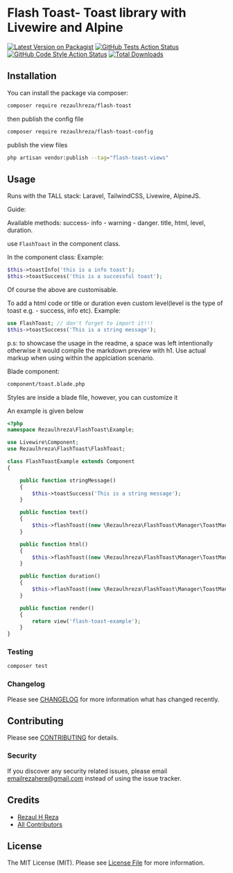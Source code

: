 # Flash Toast- Toast library with Livewire and Alpine
[![Latest Version on Packagist](https://img.shields.io/packagist/v/rezaulhreza/flash-toast.svg?style=flat-square)](https://packagist.org/packages/rezaulhreza/flash-toast)
[![GitHub Tests Action Status](https://img.shields.io/github/workflow/status/rezaulhreza/flash-toast/run-tests?label=tests)](https://github.com/rezaulhreza/flash-toast/actions?query=workflow%3Arun-tests+branch%3Amain)
[![GitHub Code Style Action Status](https://img.shields.io/github/workflow/status/rezaulhreza/flash-toast/Fix%20PHP%20code%20style%20issues?label=code%20style)](https://github.com/rezaulhreza/flash-toast/actions?query=workflow%3A"Fix+PHP+code+style+issues"+branch%3Amain)
[![Total Downloads](https://img.shields.io/packagist/dt/rezaulhreza/flash-toast.svg?style=flat-square)](https://packagist.org/packages/rezaulhreza/flash-toast)



## Installation

You can install the package via composer:

```bash
composer require rezaulhreza/flash-toast
```
then publish the config file 
```bash
composer require rezaulhreza/flash-toast-config
```
publish the view files
```bash
php artisan vendor:publish --tag="flash-toast-views"
```

## Usage
Runs with the TALL stack: Laravel, TailwindCSS, Livewire, AlpineJS.

Guide:

Available methods:
success- info - warning - danger.
title, html, level, duration.

use ```FlashToast``` in the component class.

In the component class:
Example:

```php
$this->toastInfo('this is a info toast');
$this->toastSuccess('this is a successful toast');
```

Of course the above are customisable.

To add a html code or title or duration even custom level(level is the type of toast e.g. - success, info etc).
Example:

 ```php
use FlashToast; // don't forget to import it!!!
 $this->toastSuccess('This is a string message');
 ```

p.s: to showcase the usage in the readme, a space was left intentionally otherwise it would compile the markdown preview with h1. Use actual markup when using within the applciation scenario.


Blade component:
```bash
component/toast.blade.php
```
Styles are inside a blade file, however, you can customize it


An example is given below
```php
<?php
namespace Rezaulhreza\FlashToast\Example;

use Livewire\Component;
use Rezaulhreza\FlashToast\FlashToast;

class FlashToastExample extends Component
{

    public function stringMessage()
    {
        $this->toastSuccess('This is a string message');
    }

    public function text()
    {
        $this->flashToast((new \Rezaulhreza\FlashToast\Manager\ToastManager)->text('Some text'));
    }

    public function html()
    {
        $this->flashToast((new \Rezaulhreza\FlashToast\Manager\ToastManager)->title('My title')->level('warning')->html('<h2 class="text-2xl">Sub title</h2> <b>Warning</b>'));
    }

    public function duration()
    {
        $this->flashToast((new \Rezaulhreza\FlashToast\Manager\ToastManager)->text('Showing for 200 ms')->showForMilliseconds(200));
    }

    public function render()
    {
        return view('flash-toast-example');
    }
}
```

### Testing

```bash
composer test
```

### Changelog

Please see [CHANGELOG](CHANGELOG.md) for more information what has changed recently.

## Contributing

Please see [CONTRIBUTING](CONTRIBUTING.md) for details.

### Security

If you discover any security related issues, please email emailrezahere@gmail.com instead of using the issue tracker.

## Credits

-   [Rezaul H Reza](https://github.com/rezaulhreza)
-   [All Contributors](../../contributors)

## License

The MIT License (MIT). Please see [License File](LICENSE.md) for more information.
